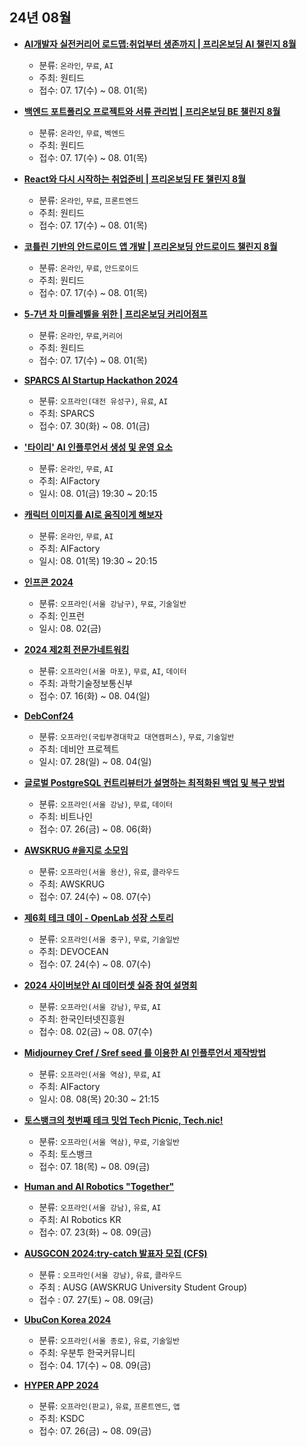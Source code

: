 ## 24년 08월

- **[AI개발자 실전커리어 로드맵:취업부터 생존까지 | 프리온보딩 AI 챌린지 8월](https://www.wanted.co.kr/events/pre_challenge_ai_3)**

  - 분류: `온라인`, `무료`, `AI`
  - 주최: 원티드
  - 접수: 07. 17(수) ~ 08. 01(목)

- **[백엔드 포트폴리오 프로젝트와 서류 관리법 | 프리온보딩 BE 챌린지 8월](https://www.wanted.co.kr/events/pre_challenge_be_22)**
  - 분류: `온라인`, `무료`, `벡엔드`
  - 주최: 원티드
  - 접수: 07. 17(수) ~ 08. 01(목)
- **[React와 다시 시작하는 취업준비 | 프리온보딩 FE 챌린지 8월](https://www.wanted.co.kr/events/pre_challenge_fe_24)**
  - 분류: `온라인`, `무료`, `프론트엔드`
  - 주최: 원티드
  - 접수: 07. 17(수) ~ 08. 01(목)
- **[코틀린 기반의 안드로이드 앱 개발 | 프리온보딩 안드로이드 챌린지 8월](https://www.wanted.co.kr/events/pre_challenge_android_7)**
  - 분류: `온라인`, `무료`, `안드로이드`
  - 주최: 원티드
  - 접수: 07. 17(수) ~ 08. 01(목)
- **[5-7년 차 미들레벨을 위한 | 프리온보딩 커리어점프](https://www.wanted.co.kr/events/pre_jump_4)**
  - 분류: `온라인`, `무료`,`커리어`
  - 주최: 원티드
  - 접수: 07. 17(수) ~ 08. 01(목)
- **[SPARCS AI Startup Hackathon 2024](https://festa.io/events/5506)**
  - 분류: `오프라인(대전 유성구)`, `유료`, `AI`
  - 주최: SPARCS
  - 접수: 07. 30(화) ~ 08. 01(금)
- **['타이리' AI 인플루언서 생성 및 운영 요소](https://aifactory.space/task/4460/overview)**
  - 분류: `온라인`, `무료`, `AI`
  - 주최: AIFactory
  - 일시: 08. 01(금) 19:30 ~ 20:15
- **[캐릭터 이미지를 AI로 움직이게 해보자](https://aifactory.space/task/4462/overview)**
  - 분류: `온라인`, `무료`, `AI`
  - 주최: AIFactory
  - 일시: 08. 01(목) 19:30 ~ 20:15
- **[인프콘 2024](https://www.inflearn.com/infcon-2024/teaser)**
  - 분류: `오프라인(서울 강남구)`, `무료`, `기술일반`
  - 주최: 인프런
  - 일시: 08. 02(금)
- **[2024 제2회 전문가네트워킹](https://eopla.net/magazines/18687)**
  - 분류: `오프라인(서울 마포)`, `무료`, `AI`, `데이터`
  - 주최: 과학기술정보통신부
  - 접수: 07. 16(화) ~ 08. 04(일)
- **[DebConf24](https://debconf24.debconf.org/)**
  - 분류: `오프라인(국립부경대학교 대연캠퍼스)`, `무료`, `기술일반`
  - 주최: 데비안 프로젝트
  - 일시: 07. 28(일) ~ 08. 04(일)
- **[글로벌 PostgreSQL 컨트리뷰터가 설명하는 최적화된 백업 및 복구 방법](https://stibee.com/api/v1.0/emails/share/kW4mJO1EstYm2eryGC67m7w1G2hWPJY)**
  - 분류: `오프라인(서울 강남)`, `무료`, `데이터`
  - 주최: 비트나인
  - 접수: 07. 26(금) ~ 08. 06(화)
- **[AWSKRUG #을지로 소모임](https://www.meetup.com/awskrug/events/302418971)**
  - 분류: `오프라인(서울 용산)`, `유료`, `클라우드`
  - 주최: AWSKRUG
  - 접수: 07. 24(수) ~ 08. 07(수)
- **[제6회 테크 데이 - OpenLab 성장 스토리](https://devocean.sk.com/events/view.do?id=201)**
  - 분류: `오프라인(서울 중구)`, `무료`, `기술일반`
  - 주최: DEVOCEAN
  - 접수: 07. 24(수) ~ 08. 07(수)
- **[2024 사이버보안 AI 데이터셋 실증 참여 설명회](https://sandslab.io/bbs/board.php?bo_table=m07_01&wr_id=57)**
  - 분류: `오프라인(서울 강남)`, `무료`, `AI`
  - 주최: 한국인터넷진흥원
  - 접수: 08. 02(금) ~ 08. 07(수)
- **[Midjourney Cref / Sref seed 를 이용한 AI 인플루언서 제작방법](https://aifactory.space/task/4464/overview)**
  - 분류: `오프라인(서울 역삼)`, `무료`, `AI`
  - 주최: AIFactory
  - 일시: 08. 08(목) 20:30 ~ 21:15
- **[토스뱅크의 첫번째 테크 밋업 Tech Picnic, Tech.nic!](https://form.naver.com/response/HnDDxNBFTJFA1UC-ZK24ig)**
  - 분류: `오프라인(서울 역삼)`, `무료`, `기술일반`
  - 주최: 토스뱅크
  - 접수: 07. 18(목) ~ 08. 09(금)
- **[Human and AI Robotics "Together"](https://festa.io/events/5589)**
  - 분류: `오프라인(서울 강남)`, `유료`, `AI`
  - 주최: AI Robotics KR
  - 접수: 07. 23(화) ~ 08. 09(금)
- **[AUSGCON 2024:try-catch 발표자 모집 (CFS)](https://forms.gle/Z5roqKcSLEC4XHsJ7)**
  - 분류 : `오프라인(서울 강남)`, `유료`, `클라우드`
  - 주최 : AUSG (AWSKRUG University Student Group)
  - 접수 : 07. 27(토) ~ 08. 09(금)
- __[UbuCon Korea 2024](https://2024.ubuntu-kr.org/ko/)__
  - 분류: `오프라인(서울 종로)`, `유료`, `기술일반`
  - 주최: 우분투 한국커뮤니티
  - 접수: 04. 17(수) ~ 08. 09(금)
- __[HYPER APP 2024](https://festa.io/events/5274)__
  - 분류: `오프라인(판교)`, `유료`, `프론트엔드`, `앱`
  - 주최: KSDC
  - 접수: 07. 26(금) ~ 08. 09(금)